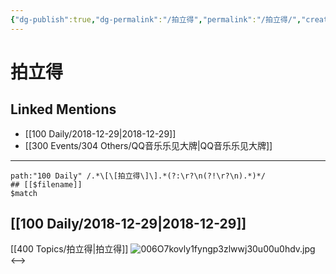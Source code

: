 ```yaml
---
{"dg-publish":true,"dg-permalink":"/拍立得","permalink":"/拍立得/","created":"2022-12-09T13:39:13.000+08:00","updated":"2023-01-04T14:09:28.024+08:00"}
---
```


# 拍立得

## Linked Mentions
- [[100 Daily/2018-12-29\|2018-12-29]]
- [[300 Events/304 Others/QQ音乐乐见大牌\|QQ音乐乐见大牌]]


---

```expander
path:"100 Daily" /.*\[\[拍立得\]\].*(?:\r?\n(?!\r?\n).*)*/
## [[$filename]]
$match
```
## [[100 Daily/2018-12-29\|2018-12-29]]
[[400 Topics/拍立得\|拍立得]] ![006O7kovly1fyngp3zlwwj30u00u0hdv.jpg](/img/user/Attachments/006O7kovly1fyngp3zlwwj30u00u0hdv.jpg)
<-->